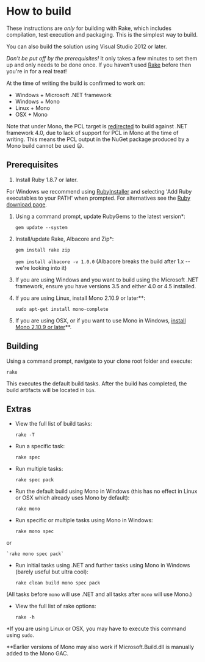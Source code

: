 # How to build

These instructions are *only* for building with Rake, which includes compilation, test execution and packaging. This is the simplest way to build.

You can also build the solution using Visual Studio 2012 or later.

*Don't be put off by the prerequisites!* It only takes a few minutes to set them up and only needs to be done once. If you haven't used [Rake](http://rake.rubyforge.org/ "RAKE -- Ruby Make") before then you're in for a real treat!

At the time of writing the build is confirmed to work on:

* Windows + Microsoft .NET framework
* Windows + Mono
* Linux + Mono
* OSX + Mono

Note that under Mono, the PCL target is [redirected](https://github.com/liteguard/liteguard/blob/master/src/Microsoft.Portable.CSharp.targets) to build against .NET framework 4.0, due to lack of support for PCL in Mono at the time of writing. This means the PCL output in the NuGet package produced by a Mono build cannot be used :frowning:.

## Prerequisites

1. Install Ruby 1.8.7 or later.

 For Windows we recommend using [RubyInstaller](http://rubyinstaller.org/) and selecting 'Add Ruby executables to your PATH' when prompted. For alternatives see the [Ruby download page](http://www.ruby-lang.org/en/downloads/).
1. Using a command prompt, update RubyGems to the latest version*:

    `gem update --system`

1. Install/update Rake, Albacore and Zip*:

    `gem install rake zip`

    `gem install albacore -v 1.0.0` (Albacore breaks the build after 1.x -- we're looking into it)


1. If you are using Windows and you want to build using the Microsoft .NET framework, ensure you have versions 3.5 and either 4.0 or 4.5 installed.

1. If you are using Linux, install Mono 2.10.9 or later**:

    `sudo apt-get install mono-complete`

1. If you are using OSX, or if you want to use Mono in Windows, [install Mono 2.10.9 or later](http://www.go-mono.com/mono-downloads/)**.

## Building

Using a command prompt, navigate to your clone root folder and execute:

`rake`

This executes the default build tasks. After the build has completed, the build artifacts will be located in `bin`.

## Extras

* View the full list of build tasks:

    `rake -T`

* Run a specific task:

    `rake spec`

* Run multiple tasks:

    `rake spec pack`

* Run the default build using Mono in Windows (this has no effect in Linux or OSX which already uses Mono by default):

    `rake mono`

* Run specific or multiple tasks using Mono in Windows:

	`rake mono spec`
 
 or

	`rake mono spec pack`
	
* Run initial tasks using .NET and further tasks using Mono in Windows (barely useful but ultra cool):

    `rake clean build mono spec pack`

 (All tasks before `mono` will use .NET and all tasks after `mono` will use Mono.)

* View the full list of rake options:

    `rake -h`

*If you are using Linux or OSX, you may have to execute this command using `sudo`.

**Earlier versions of Mono may also work if Microsoft.Build.dll is manually added to the Mono GAC.
